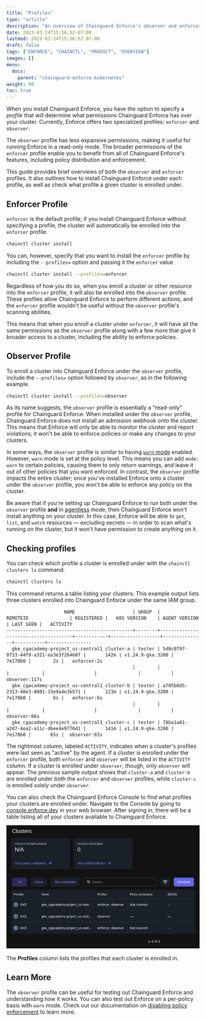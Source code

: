 ```yaml
---
title: "Profiles"
type: "article"
description: "An overview of Chainguard Enforce's observer and enforcer profiles"
date: 2023-03-24T15:56:52-07:00
lastmod: 2023-03-24T15:56:52-07:00
draft: false
tags: ["ENFORCE", "CHAINCTL", "PRODUCT", "OVERVIEW"]
images: []
menu:
  docs:
    parent: "chainguard-enforce-kubernetes"
weight: 90
toc: true
---
```


When you install Chainguard Enforce, you have the option to specify a *profile* that will determine what permissions Chainguard Enforce has over your cluster. Currently, Enforce offers two specialized profiles: `enforcer` and `observer`.

The `observer` profile has less expansive permissions, making it useful for running Enforce in a read-only mode. The broader permissions of the `enforcer` profile enable you to benefit from all of Chainguard Enforce's features, including policy distribution and enforcement.

This guide provides brief overviews of both the `observer` and `enforcer` profiles. It also outlines how to install Chainguard Enforce under each profile, as well as check what profile a given cluster is enrolled under.


## Enforcer Profile

`enforcer` is the default profile; if you install Chainguard Enforce without specifying a profile, the cluster will automatically be enrolled into the `enforcer` profile. 

```sh
chainctl cluster install
```

You can, however, specify that you want to install the `enforcer` profile by including the `--profiles=` option and passing it the `enforcer` value

```sh
chainctl cluster install --profiles=enforcer
```

Regardless of how you do so, when you enroll a cluster or other resource into the `enforcer` profile, it will also be enrolled into the `observer` profile. These profiles allow Chainguard Enforce to perform different actions, and the `enforcer` profile wouldn't be useful without the `observer` profile's scanning abilities. 

This means that when you enroll a cluster under `enforcer`, it will have all the same permissions as the `observer` profile along with a few more that give it broader access to a cluster, including the ability to enforce policies.


## Observer Profile

To enroll a cluster into Chainguard Enforce under the `observer` profile, include the `--profiles=` option followed by `observer`, as in the following example.

```sh
chainctl cluster install --profiles=observer
```

As its name suggests, the `observer` profile is essentially a "read-only" profile for Chainguard Enforce. When installed under the `observer` profile, Chainguard Enforce does not install an admission webhook onto the cluster. This means that Enforce will only be able to monitor the cluster and report violations; it won't be able to enforce policies or make any changes to your clusters. 

In some ways, the `observer` profile is similar to having [`warn` mode](../how-to-disable-policy-enforcement/) enabled. However, `warn` mode is set at the policy level. This means you can add `mode: warn` to certain policies, causing them to only return warnings, and leave it out of other policies that you want enforced. In contrast, the `observer` profile impacts the entire cluster; once you've installed Enforce onto a cluster under the `observer` profile, you won't be able to enforce any policy on the cluster.

Be aware that if you're setting up Chainguard Enforce to run both under the `observer` profile **and** in [agentless](../how-to-connect-kubernetes-clusters/#agentless-connections) mode, then Chainguard Enforce won't install anything on your cluster. In this case, Enforce will be able to `get`, `list`, and `watch` resources — excluding secrets — in order to scan what's running on the cluster, but it won't have permission to create anything on it.


## Checking profiles

You can check which profile a cluster is enrolled under with the `chainctl clusters ls` command.

```sh
chainctl clusters ls
```

This command returns a table listing your clusters. This example output lists three clusters enrolled into Chainguard Enforce under the same IAM group. 

```
                     NAME                     | GROUP  |               REMOTEID               | REGISTERED |   K8S VERSION    | AGENT VERSION | LAST SEEN |   ACTIVITY     
----------------------------------------------+--------+--------------------------------------+------------+------------------+---------------+-----------+----------------
  gke_cgacademy-project_us-central1_cluster-a | tester | 5d8c0797-0733-44f9-a321-ea3e3f26468f |       142m | v1.24.9-gke.3200 |       7e170b0 |        2s |   enforcer:2s  
                                              |        |                                      |            |                  |               |           | observer:117s  
  gke_cgacademy-project_us-central1_cluster-b | tester | a705b8d5-2313-48e3-8001-33e9a4e3b571 |       123m | v1.24.9-gke.3200 |       7e170b0 |        6s |   enforcer:6s  
                                              |        |                                      |            |                  |               |           |  observer:66s  
  gke_cgacademy-project_us-central1_cluster-c | tester | 78ba1a81-a2d7-4ea2-a11c-dbee4e9776d1 |       141m | v1.24.9-gke.3200 |       7e170b0 |       65s |  observer:65s  
```

The rightmost column, labeled `ACTIVITY`, indicates when a cluster's profiles were last seen as "active" by the agent. If a cluster is enrolled under the `enforcer` profile, both `enforcer` and `observer` will be listed in the `ACTIVITY` column. If a cluster is enrolled under `observer`, though, only `observer` will appear. The previous sample output shows that `cluster-a` and `cluster-b` are enrolled under both the `enforcer` and `observer` profiles, while `cluster-c` is enrolled solely under `observer`. 

You can also check the Chainguard Enforce Console to find what profiles your clusters are enrolled under. Navigate to the Console by going to [console.enforce.dev](https://console.enforce.dev) in your web browser. After signing in, there will be a table listing all of your clusters available to Chainguard Enforce.

![Screenshot of a portion of the Chainguard Enforce console, showing three rows representing three GKE clusters. The third column shows that the first and third clusters are enrolled in the enforcer and observer profiles, and the second cluster is only enrolled in the observer profile.](profiles_console.png)

The **Profiles** column lists the profiles that each cluster is enrolled in.


## Learn More

The `observer` profile can be useful for testing out Chainguard Enforce and understanding how it works. You can also test out Enforce on a per-policy basis with `warn` mode. Check out our documentation on [disabling policy enforcement](../how-to-disable-policy-enforcement/) to learn more.
